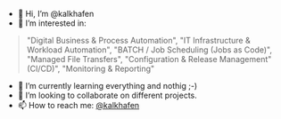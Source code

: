 - 👋 Hi, I’m @kalkhafen
- 👀 I’m interested in:
 > "Digital Business & Process Automation", "IT Infrastructure & Workload Automation", "BATCH / Job Scheduling (Jobs as Code)", "Managed File Transfers", "Configuration & Release Management" (CI/CD)", "Monitoring & Reporting"
- 🌱 I’m currently learning everything and nothig ;-)
- 💞️ I’m looking to collaborate on different projects.
- 📫 How to reach me: [@kalkhafen](https://twitter.com/kalkhafen)

<!---
kalkhafen/kalkhafen is a ✨ special ✨ repository because its `README.md` (this file) appears on your GitHub profile.
You can click the Preview link to take a look at your changes.
--->
